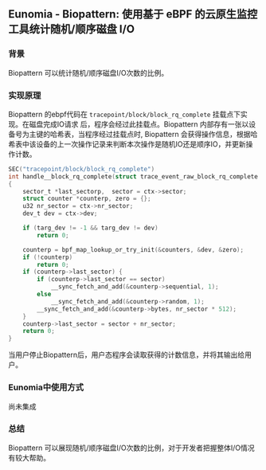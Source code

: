 ## Eunomia - Biopattern: 使用基于 eBPF 的云原生监控工具统计随机/顺序磁盘 I/O

### 背景

Biopattern 可以统计随机/顺序磁盘I/O次数的比例。

### 实现原理

Biopattern 的ebpf代码在 `tracepoint/block/block_rq_complete` 挂载点下实现。在磁盘完成IO请求
后，程序会经过此挂载点。Biopattern 内部存有一张以设备号为主键的哈希表，当程序经过挂载点时, Biopattern
会获得操作信息，根据哈希表中该设备的上一次操作记录来判断本次操作是随机IO还是顺序IO，并更新操作计数。

```c
SEC("tracepoint/block/block_rq_complete")
int handle__block_rq_complete(struct trace_event_raw_block_rq_complete *ctx)
{
	sector_t *last_sectorp,  sector = ctx->sector;
	struct counter *counterp, zero = {};
	u32 nr_sector = ctx->nr_sector;
	dev_t dev = ctx->dev;

	if (targ_dev != -1 && targ_dev != dev)
		return 0;

	counterp = bpf_map_lookup_or_try_init(&counters, &dev, &zero);
	if (!counterp)
		return 0;
	if (counterp->last_sector) {
		if (counterp->last_sector == sector)
			__sync_fetch_and_add(&counterp->sequential, 1);
		else
			__sync_fetch_and_add(&counterp->random, 1);
		__sync_fetch_and_add(&counterp->bytes, nr_sector * 512);
	}
	counterp->last_sector = sector + nr_sector;
	return 0;
}

```
当用户停止Biopattern后，用户态程序会读取获得的计数信息，并将其输出给用户。

### Eunomia中使用方式

尚未集成

### 总结

Biopattern 可以展现随机/顺序磁盘I/O次数的比例，对于开发者把握整体I/O情况有较大帮助。
